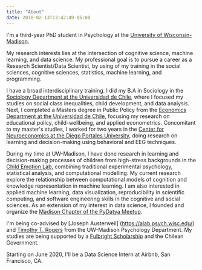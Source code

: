 ```yaml
---
title: "About"
date: 2018-02-13T13:42:49-05:00
---
```


I'm a third-year PhD student in Psychology at the [University of Wisconsin-Madison](https://psych.wisc.edu/people/graduate-students/).

My research interests lies at the intersection of cognitive science, machine learning, and data science. My professional goal is to pursue a career as a Research Scientist/Data Scientist, by using of my training in the social sciences, cognitive sciences, statistics, machine learning, and programming.

I have a broad interdisciplinary training. I did my B.A in Sociology in the [Sociology Department at the Universidad de Chile](http://www.facso.uchile.cl/sociologia), where I focused my studies on social class inequalities, child development, and data analysis. Next, I completed a Masters degree in Public Policy from the [Economics Department at the Universidad de Chile](http://www.fen.uchile.cl/es), focusing my research on educational policy, child-wellbeing, and applied econometrics. Concomitant to my master's studies, I worked for two years in the [Center for Neuroeconomics at the Diego Portales University](http://www.neuroeconomia.udp.cl/equipo.html), doing research on learning and decision-making using behavioral and EEG techniques.       

During my time at UW-Madison, I have done research in learning and decision-making processes of children from high-stress backgrounds in the [Child Emotion Lab](https://childemotion.wiscweb.wisc.edu/graduate-students/), combining traditional experimental psychology, statistical analysis, and computational modelling. My current research explore the relationship between computational models of cognition and knowledge representation in machine learning. I am also interested in applied machine learning, data visualization, reproducibility in scientific computing, and software engineering skills in the cognitive and social sciences. As an extension of my interest in data science, I founded and organize the [Madison Chapter of the PyDatya Meetup](https://www.meetup.com/PyData-Madison/).

I'm being co-advised by [Joseph Austerweil] (https://alab.psych.wisc.edu/) and [Timothy T. Rogers](http://concepts.psych.wisc.edu/) from the UW-Madison Psychology Department. My studies are being supported by a [Fulbright Scholarship](https://fulbright.org/) and the Chilean Government.

Starting on June 2020, I'll be a Data Science Intern at Airbnb, San Francisco, CA.
